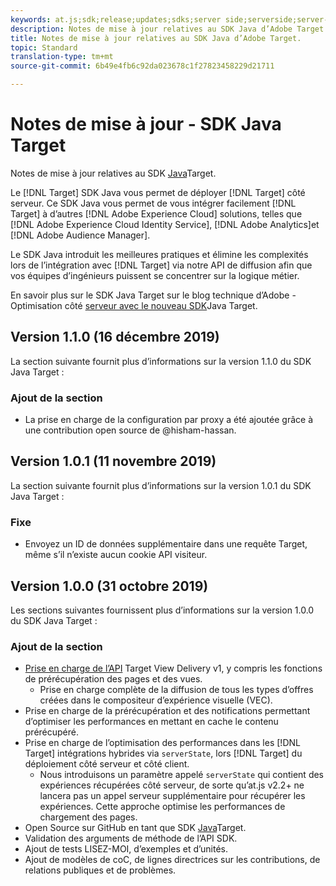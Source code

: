 ```yaml
---
keywords: at.js;sdk;release;updates;sdks;server side;serverside;server-side;java;java sdk
description: Notes de mise à jour relatives au SDK Java d’Adobe Target.
title: Notes de mise à jour relatives au SDK Java d’Adobe Target.
topic: Standard
translation-type: tm+mt
source-git-commit: 6b49e4fb6c92da023678c1f27823458229d21711

---
```



# Notes de mise à jour - SDK Java Target

Notes de mise à jour relatives au SDK [Java](https://github.com/adobe/target-java-sdk)Target.

Le [!DNL Target] SDK Java vous permet de déployer [!DNL Target] côté serveur. Ce SDK Java vous permet de vous intégrer facilement [!DNL Target] à d’autres [!DNL Adobe Experience Cloud] solutions, telles que [!DNL Adobe Experience Cloud Identity Service], [!DNL Adobe Analytics]et [!DNL Adobe Audience Manager].

Le SDK Java introduit les meilleures pratiques et élimine les complexités lors de l’intégration avec [!DNL Target] via notre API de diffusion afin que vos équipes d’ingénieurs puissent se concentrer sur la logique métier.

En savoir plus sur le SDK Java Target sur le blog technique d’Adobe - Optimisation côté [serveur avec le nouveau SDK](https://medium.com/adobetech/server-side-optimization-with-the-new-target-java-sdk-421dc418a3f2)Java Target.

## Version 1.1.0 (16 décembre 2019)

La section suivante fournit plus d’informations sur la version 1.1.0 du SDK Java Target :

### Ajout de la section

* La prise en charge de la configuration par proxy a été ajoutée grâce à une contribution open source de @hisham-hassan.

## Version 1.0.1 (11 novembre 2019)

La section suivante fournit plus d’informations sur la version 1.0.1 du SDK Java Target :

### Fixe

* Envoyez un ID de données supplémentaire dans une requête Target, même s’il n’existe aucun cookie API visiteur.

## Version 1.0.0 (31 octobre 2019)

Les sections suivantes fournissent plus d’informations sur la version 1.0.0 du SDK Java Target :

### Ajout de la section

* [Prise en charge de l’API](https://developers.adobetarget.com/api/delivery-api/) Target View Delivery v1, y compris les fonctions de prérécupération des pages et des vues.
   * Prise en charge complète de la diffusion de tous les types d’offres créées dans le compositeur d’expérience visuelle (VEC).
* Prise en charge de la prérécupération et des notifications permettant d’optimiser les performances en mettant en cache le contenu prérécupéré.
* Prise en charge de l’optimisation des performances dans les [!DNL Target] intégrations hybrides via `serverState`, lors [!DNL Target] du déploiement côté serveur et côté client.
   * Nous introduisons un paramètre appelé `serverState` qui contient des expériences récupérées côté serveur, de sorte qu’at.js v2.2+ ne lancera pas un appel serveur supplémentaire pour récupérer les expériences. Cette approche optimise les performances de chargement des pages.
* Open Source sur GitHub en tant que SDK [Java](https://github.com/adobe/target-java-sdk)Target.
* Validation des arguments de méthode de l’API SDK.
* Ajout de tests LISEZ-MOI, d’exemples et d’unités.
* Ajout de modèles de coC, de lignes directrices sur les contributions, de relations publiques et de problèmes.

